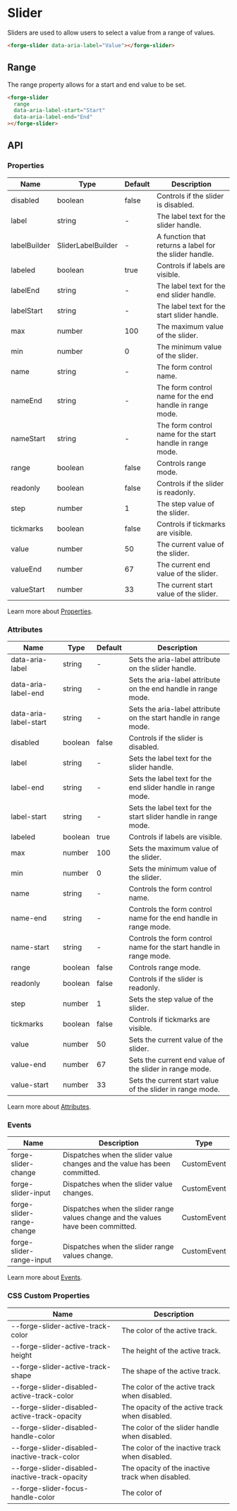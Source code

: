 # Slider

Sliders are used to allow users to select a value from a range of values.

```html
<forge-slider data-aria-label="Value"></forge-slider>
```

## Range

The range property allows for a start and end value to be set.

```html
<forge-slider
  range
  data-aria-label-start="Start"
  data-aria-label-end="End"
></forge-slider>
```

## API

### Properties

| Name | Type | Default | Description |
|------|------|---------|-------------|
| disabled | boolean | false | Controls if the slider is disabled. |
| label | string | - | The label text for the slider handle. |
| labelBuilder | SliderLabelBuilder | - | A function that returns a label for the slider handle. |
| labeled | boolean | true | Controls if labels are visible. |
| labelEnd | string | - | The label text for the end slider handle. |
| labelStart | string | - | The label text for the start slider handle. |
| max | number | 100 | The maximum value of the slider. |
| min | number | 0 | The minimum value of the slider. |
| name | string | - | The form control name. |
| nameEnd | string | - | The form control name for the end handle in range mode. |
| nameStart | string | - | The form control name for the start handle in range mode. |
| range | boolean | false | Controls range mode. |
| readonly | boolean | false | Controls if the slider is readonly. |
| step | number | 1 | The step value of the slider. |
| tickmarks | boolean | false | Controls if tickmarks are visible. |
| value | number | 50 | The current value of the slider. |
| valueEnd | number | 67 | The current end value of the slider. |
| valueStart | number | 33 | The current start value of the slider. |

Learn more about [Properties](#).

### Attributes

| Name | Type | Default | Description |
|------|------|---------|-------------|
| data-aria-label | string | - | Sets the aria-label attribute on the slider handle. |
| data-aria-label-end | string | - | Sets the aria-label attribute on the end handle in range mode. |
| data-aria-label-start | string | - | Sets the aria-label attribute on the start handle in range mode. |
| disabled | boolean | false | Controls if the slider is disabled. |
| label | string | - | Sets the label text for the slider handle. |
| label-end | string | - | Sets the label text for the end slider handle in range mode. |
| label-start | string | - | Sets the label text for the start slider handle in range mode. |
| labeled | boolean | true | Controls if labels are visible. |
| max | number | 100 | Sets the maximum value of the slider. |
| min | number | 0 | Sets the minimum value of the slider. |
| name | string | - | Controls the form control name. |
| name-end | string | - | Controls the form control name for the end handle in range mode. |
| name-start | string | - | Controls the form control name for the start handle in range mode. |
| range | boolean | false | Controls range mode. |
| readonly | boolean | false | Controls if the slider is readonly. |
| step | number | 1 | Sets the step value of the slider. |
| tickmarks | boolean | false | Controls if tickmarks are visible. |
| value | number | 50 | Sets the current value of the slider. |
| value-end | number | 67 | Sets the current end value of the slider in range mode. |
| value-start | number | 33 | Sets the current start value of the slider in range mode. |

Learn more about [Attributes](#).

### Events

| Name | Description | Type |
|------|-------------|------|
| forge-slider-change | Dispatches when the slider value changes and the value has been committed. | CustomEvent<ISliderChangeEventData> |
| forge-slider-input | Dispatches when the slider value changes. | CustomEvent<ISliderChangeEventData> |
| forge-slider-range-change | Dispatches when the slider range values change and the values have been committed. | CustomEvent<ISliderRangeChangeEventData> |
| forge-slider-range-input | Dispatches when the slider range values change. | CustomEvent<ISliderRangeChangeEventData> |

Learn more about [Events](#).

### CSS Custom Properties

| Name | Description |
|------|-------------|
| --forge-slider-active-track-color | The color of the active track. |
| --forge-slider-active-track-height | The height of the active track. |
| --forge-slider-active-track-shape | The shape of the active track. |
| --forge-slider-disabled-active-track-color | The color of the active track when disabled. |
| --forge-slider-disabled-active-track-opacity | The opacity of the active track when disabled. |
| --forge-slider-disabled-handle-color | The color of the slider handle when disabled. |
| --forge-slider-disabled-inactive-track-color | The color of the inactive track when disabled. |
| --forge-slider-disabled-inactive-track-opacity | The opacity of the inactive track when disabled. |
| --forge-slider-focus-handle-color | The color of